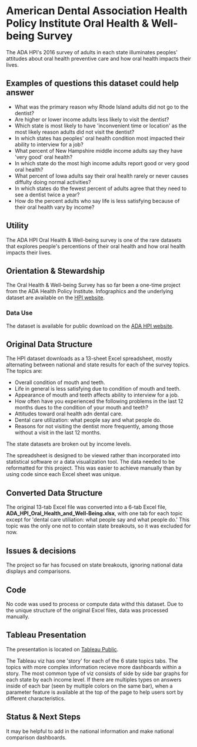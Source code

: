 # American Dental Association Health Policy Institute Oral Health & Well-being Survey

The ADA HPI's 2016 survey of adults in each state illuminates peoples' attitudes about oral health preventive care and how oral health impacts their lives. 

## Examples of questions this dataset could help answer

* What was the primary reason why Rhode Island adults did not go to the dentist?
* Are higher or lower income adults less likely to visit the dentist?
* Which state is most likely to have 'inconvenient time or location' as the most likely reason adults did not visit the dentist?
* In which states has peoples' oral health condition most impacted their ability to interview for a job?
* What percent of New Hampshire middle income adults say they have 'very good' oral health?
* In which state do the most high income adults report good or very good oral health?
* What percent of Iowa adults say their oral health rarely or never causes diffulty doing normal activities?
* In which states do the fewest percent of adults agree that they need to see a dentist twice a year?
* How do the percent adults who say life is less satisfying because of their oral health vary by income?

## Utility

The ADA HPI Oral Health & Well-being survey is one of the rare datasets that explores people's percentions of their oral health and how oral health impacts their lives.

## Orientation & Stewardship  

The Oral Health & Well-being Survey has so far been a one-time project from the ADA Health Policy Institute. Infographics and the underlying dataset are available on the [HPI website](https://www.ada.org/en/science-research/health-policy-institute/oral-health-and-well-being).

### Data Use

The dataset is available for public download on the [ADA HPI website](https://www.ada.org/en/science-research/health-policy-institute/oral-health-and-well-being). 

## Original Data Structure

The HPI dataset downloads as a 13-sheet Excel spreadsheet, mostly alternating between national and state results for each of the survey topics. The topics are:
* Overall condition of mouth and teeth.
* Life in general is less satisfying due to condition of mouth and teeth.
* Appearance of mouth and teeth affects ability to interview for a job.
* How often have you experienced the following problems in the last 12 months dues to the condition of your mouth and teeth?
* Attitudes toward oral health adn dental care.
* Dental care utilization: what people say and what people do.
* Reasons for not visiting the dentist more frequently, among those without a visit in the last 12 months.

The state datasets are broken out by income levels.

The spreadsheet is designed to be viewed rather than incorporated into statistical software or a data visualization tool. The data needed to be reformatted for this project. This was easier to achieve manually than by using code since each Excel sheet was unique.

## Converted Data Structure

The original 13-tab Excel file was converted into a 6-tab Excel file, **ADA_HPI_Oral_Health_and_Well-Being.xlsx**, with one tab for each topic except for 'dental care utiliation: what people say and what people do.' This topic was the only one not to contain state breakouts, so it was excluded for now.

## Issues & decisions

The project so far has focused on state breakouts, ignoring national data displays and comparisons.

## Code

No code was used to process or compute data withd this dataset. Due to the unique structure of the original Excel files, data was processed manually.

## Tableau Presentation

The presentation is located on [Tableau Public](https://public.tableau.com/profile/association.of.state.territorial.dental.directors#!/vizhome/ADAHPIOralHealthWell-Being_16096272649150/Orientation
).

The Tableau viz has one 'story' for each of the 6 state topics tabs. The topics with more complex information recieve more dashboards within a story. The most common type of viz consists of side by side bar graphs for each state by each income level. If there are multiples types on answers inside of each bar (seen by multiple colors on the same bar), when a parameter feature is available at the top of the page to help users sort by different characteristics. 

## Status & Next Steps

It may be helpful to add in the national information and make national comparison dashboards.

